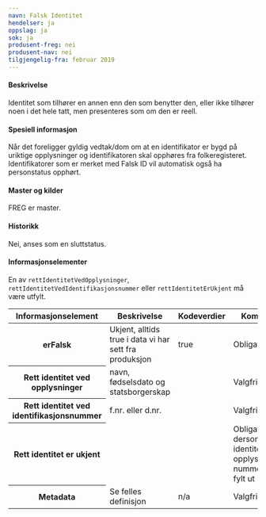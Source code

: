 ```yaml
---
navn: Falsk Identitet
hendelser: ja
oppslag: ja
sok: ja
produsent-freg: nei
produsent-nav: nei
tilgjengelig-fra: februar 2019
---
```

#### Beskrivelse

Identitet som tilhører en annen enn den som benytter den, eller ikke tilhører noen i det hele tatt, men presenteres som om den er reell.

#### Spesiell informasjon

Når det foreligger gyldig vedtak/dom om at en identifikator er bygd på uriktige opplysninger og identifikatoren skal opphøres fra folkeregisteret.
Identifikatorer som er merket med Falsk ID vil automatisk også ha personstatus opphørt.

#### Master og kilder

FREG er master.

#### Historikk

Nei, anses som en sluttstatus.

#### Informasjonselementer

En av `rettIdentitetVedOpplysninger`, `rettIdentitetVedIdentifikasjonsnummer` eller `rettIdentitetErUkjent` må være utfylt.


<table class="table">
  <thead>
    <tr>
      <th>Informasjonselement</th>
      <th>Beskrivelse</th>
      <th>Kodeverdier</th>
      <th>Kompletthet</th>
      <th>Kvalitet</th>
    </tr>
  </thead>

  <tbody>
    <tr>
      <th scope="row">erFalsk</th>
      <td>Ukjent, alltids true i data vi har sett fra produksjon</td>
      <td>true</td>
      <td>Obligatorisk</td>
      <td>God</td>
    </tr>
    <tr>
      <th scope="row">Rett identitet ved opplysninger</th>
      <td>navn, fødselsdato og statsborgerskap</td>
      <td></td>
      <td>Valgfri</td>
      <td>God</td>
    </tr>
    <tr>
      <th scope="row">Rett identitet ved identifikasjonsnummer</th>
      <td>f.nr. eller d.nr.</td>
      <td></td>
      <td>Valgfri</td>
      <td>God</td>
    </tr>
    <tr>
      <th scope="row">Rett identitet er ukjent</th>
      <td></td>
      <td></td>
      <td>Obligatorisk dersom rett identitet ved opplysninger/id-nummer ikke er fylt ut</td>
      <td>God</td>
    </tr>
    <tr>
      <th scope="row">Metadata</th>
      <td>Se felles definisjon</td>
      <td>n/a</td>
      <td>Valgfri</td>
      <td>God</td>
    </tr>
  </tbody>
</table>

